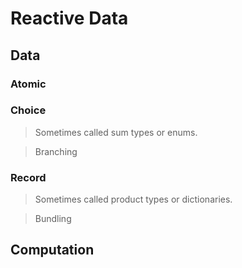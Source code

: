 # Reactive Data

## Data

### Atomic

### Choice

> Sometimes called sum types or enums.

> Branching

### Record

> Sometimes called product types or dictionaries.

> Bundling

## Computation
